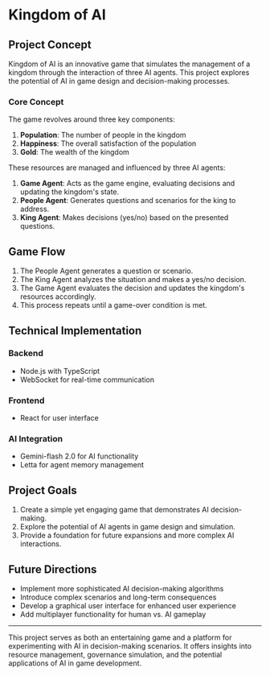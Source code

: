 # Kingdom of AI

## Project Concept

Kingdom of AI is an innovative game that simulates the management of a kingdom through the interaction of three AI agents. This project explores the potential of AI in game design and decision-making processes.

### Core Concept

The game revolves around three key components:

1. **Population**: The number of people in the kingdom
2. **Happiness**: The overall satisfaction of the population
3. **Gold**: The wealth of the kingdom

These resources are managed and influenced by three AI agents:

1. **Game Agent**: Acts as the game engine, evaluating decisions and updating the kingdom's state.
2. **People Agent**: Generates questions and scenarios for the king to address.
3. **King Agent**: Makes decisions (yes/no) based on the presented questions.

## Game Flow

1. The People Agent generates a question or scenario.
2. The King Agent analyzes the situation and makes a yes/no decision.
3. The Game Agent evaluates the decision and updates the kingdom's resources accordingly.
4. This process repeats until a game-over condition is met.

## Technical Implementation

### Backend

- Node.js with TypeScript
- WebSocket for real-time communication

### Frontend

- React for user interface

### AI Integration

- Gemini-flash 2.0 for AI functionality
- Letta for agent memory management

## Project Goals

1. Create a simple yet engaging game that demonstrates AI decision-making.
2. Explore the potential of AI agents in game design and simulation.
3. Provide a foundation for future expansions and more complex AI interactions.

## Future Directions

- Implement more sophisticated AI decision-making algorithms
- Introduce complex scenarios and long-term consequences
- Develop a graphical user interface for enhanced user experience
- Add multiplayer functionality for human vs. AI gameplay

---

This project serves as both an entertaining game and a platform for experimenting with AI in decision-making scenarios. It offers insights into resource management, governance simulation, and the potential applications of AI in game development.
